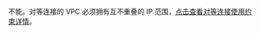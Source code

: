 不能。对等连接的 VPC 必须拥有互不重叠的 IP 范围，[点击查看对等连接使用约束详情](http://tcecqpoc.fsphere.cn/doc/product/215/5000#.E4.BD.BF.E7.94.A8.E7.BA.A6.E6.9D.9F)。